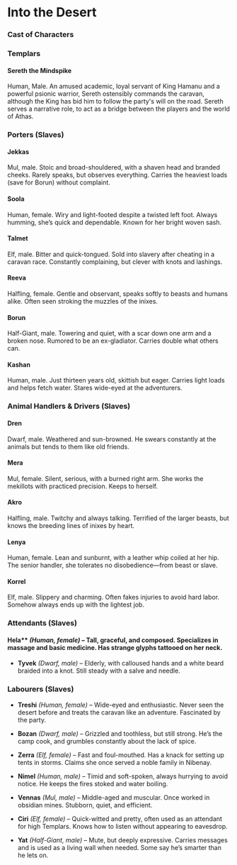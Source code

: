 # Into the Desert
### Cast of Characters
### Templars
#### Sereth the Mindspike
Human, Male.  An amused academic, loyal servant of King Hamanu and a powerful psionic warrior, Sereth ostensibly commands the caravan, although the King has bid him to follow the party's will on the road.  Sereth serves a narrative role, to act as a bridge between the players and the world of Athas.

### Porters (Slaves)
#### Jekkas
Mul, male. Stoic and broad-shouldered, with a shaven head and branded cheeks. Rarely speaks, but observes everything. Carries the heaviest loads (save for Borun) without complaint.

#### Soola
Human, female.  Wiry and light-footed despite a twisted left foot. Always humming, she’s quick and dependable. Known for her bright woven sash.

#### Talmet
Elf, male.  Bitter and quick-tongued. Sold into slavery after cheating in a caravan race. Constantly complaining, but clever with knots and lashings.
 
#### Reeva
Halfling, female. Gentle and observant, speaks softly to beasts and humans alike. Often seen stroking the muzzles of the inixes.

#### Borun
Half-Giant, male. Towering and quiet, with a scar down one arm and a broken nose. Rumored to be an ex-gladiator. Carries double what others can.
    
#### Kashan
Human, male. Just thirteen years old, skittish but eager. Carries light loads and helps fetch water. Stares wide-eyed at the adventurers.

### Animal Handlers & Drivers (Slaves)
#### Dren
Dwarf, male. Weathered and sun-browned. He swears constantly at the animals but tends to them like old friends.

#### Mera
Mul, female. Silent, serious, with a burned right arm. She works the mekillots with practiced precision. Keeps to herself.

#### Akro
Halfling, male. Twitchy and always talking. Terrified of the larger beasts, but knows the breeding lines of inixes by heart.

#### Lenya
Human, female. Lean and sunburnt, with a leather whip coiled at her hip. The senior handler, she tolerates no disobedience—from beast or slave.

#### Korrel
Elf, male. Slippery and charming. Often fakes injuries to avoid hard labor. Somehow always ends up with the lightest job.

### Attendants (Slaves)
#### Hela** _(Human, female)_ – Tall, graceful, and composed. Specializes in massage and basic medicine. Has strange glyphs tattooed on her neck.
    
-   **Tyvek** _(Dwarf, male)_ – Elderly, with calloused hands and a white beard braided into a knot. Still steady with a salve and needle.

### Labourers (Slaves)
-   **Treshi** _(Human, female)_ – Wide-eyed and enthusiastic. Never seen the desert before and treats the caravan like an adventure. Fascinated by the party.
    
-   **Bozan** _(Dwarf, male)_ – Grizzled and toothless, but still strong. He’s the camp cook, and grumbles constantly about the lack of spice.
    
-   **Zerra** _(Elf, female)_ – Fast and foul-mouthed. Has a knack for setting up tents in storms. Claims she once served a noble family in Nibenay.
    
-   **Nimel** _(Human, male)_ – Timid and soft-spoken, always hurrying to avoid notice. He keeps the fires stoked and water boiling.
-   **Vennas** _(Mul, male)_ – Middle-aged and muscular. Once worked in obsidian mines. Stubborn, quiet, and efficient.
    
-   **Ciri** _(Elf, female)_ – Quick-witted and pretty, often used as an attendant for high Templars. Knows how to listen without appearing to eavesdrop.
    
-   **Yat** _(Half-Giant, male)_ – Mute, but deeply expressive. Carries messages and is used as a living wall when needed. Some say he’s smarter than he lets on.



<!--stackedit_data:
eyJoaXN0b3J5IjpbOTcxNjkxOTgwLDE5NDc3NDU0NzJdfQ==
-->